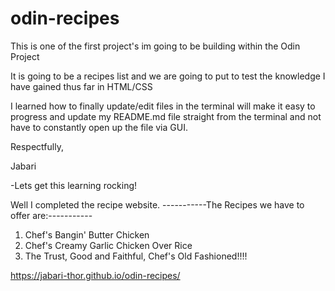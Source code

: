 # odin-recipes

This is one of the first project's im going to be building within the Odin Project

It is going to be a recipes list and we are going to put to test the knowledge I have gained thus far in HTML/CSS

I learned how to finally update/edit files in the terminal will make it easy to progress and update my README.md file straight from the terminal and not have to constantly open up the file via GUI.

Respectfully,

Jabari

-Lets get this learning rocking!

Well I completed the recipe website.
-----------The Recipes we have to offer are:-----------
1. Chef's Bangin' Butter Chicken
2. Chef's Creamy Garlic Chicken Over Rice
3. The Trust, Good and Faithful, Chef's Old Fashioned!!!!

https://jabari-thor.github.io/odin-recipes/
